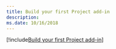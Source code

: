 ```yaml
---
title: Build your first Project add-in
description: 
ms.date: 10/16/2018
---
```


[!include[Build your first Project add-in](../includes/file-get-started-project.md)]